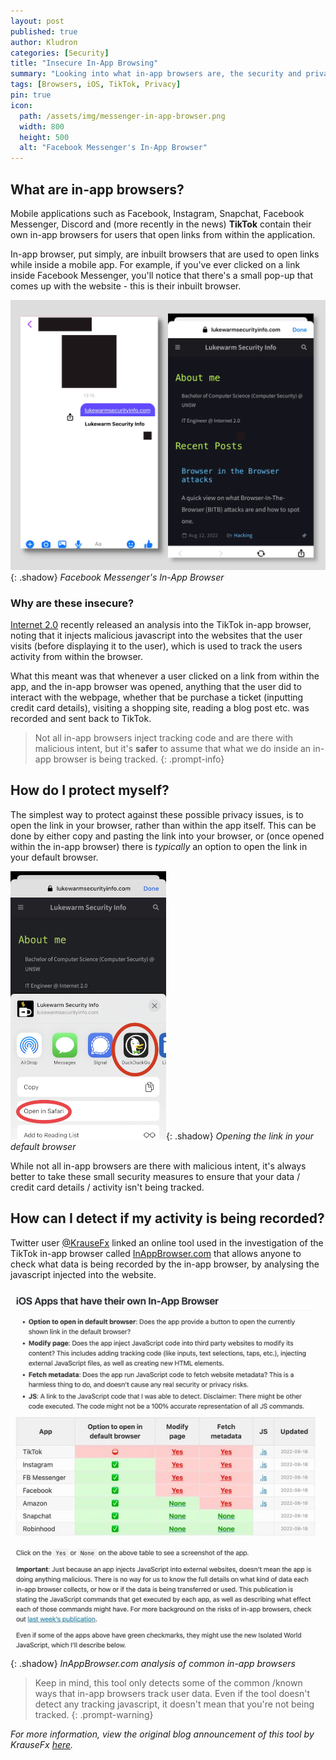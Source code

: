 ```yaml
---
layout: post
published: true
author: Kludron
categories: [Security]
title: "Insecure In-App Browsing"
summary: "Looking into what in-app browsers are, the security and privacy concerns around them, and how to protect yourself."
tags: [Browsers, iOS, TikTok, Privacy]
pin: true
icon:
  path: /assets/img/messenger-in-app-browser.png
  width: 800
  height: 500
  alt: "Facebook Messenger's In-App Browser" 
---
```


## What are in-app browsers?

Mobile applications such as Facebook, Instagram, Snapchat, Facebook Messenger, Discord and (more recently in the news) **TikTok** contain their own in-app browsers for users that
open links from within the application.

In-app browser, put simply, are inbuilt browsers that are used to open links while inside a mobile app. For example, if you've ever clicked on a link
inside Facebook Messenger, you'll notice that there's a small pop-up that comes up with the website - this is their inbuilt browser.

![Facebook Messenger In-App Browser](/assets/img/messenger-in-app-browser.png){: .shadow}
_Facebook Messenger's In-App Browser_

### Why are these insecure?
 
[Internet 2.0](https://internet2-0.com/whitepaper/tiktok-inapp-browsers/) recently released an analysis into the TikTok in-app browser, noting that
it injects malicious javascript into the websites that the user visits (before displaying it to the user), which is used to track the users activity
from within the browser.

What this meant was that whenever a user clicked on a link from within the app, and the in-app browser was opened, anything that the user did to 
interact with the webpage, whether that be purchase a ticket (inputting credit card details), visiting a shopping site, reading a blog post etc. was
recorded and sent back to TikTok.

> Not all in-app browsers inject tracking code and are there with malicious intent, but it's **safer** to assume that what we do inside an in-app
browser is being tracked.
{: .prompt-info}

## How do I protect myself?

The simplest way to protect against these possible privacy issues, is to open the link in your browser, rather than within the app itself.
This can be done by either copy and pasting the link into your browser, or (once opened within the in-app browser) there is *typically* an option to
open the link in your default browser.

![Opening link in browser](/assets/img/messenger-open-in-safari.png){: .shadow}
_Opening the link in your default browser_

While not all in-app browsers are there with malicious intent, it's always better to take these small security
measures to ensure that your data / credit card details / activity isn't being tracked.

## How can I detect if my activity is being recorded?

Twitter user [@KrauseFx](https://twitter.com/KrauseFx/status/1560372215048175617) linked an online tool used in the
investigation of the TikTok in-app browser called [InAppBrowser.com](https://inappbrowser.com/) that allows anyone
to check what data is being recorded by the in-app browser, by analysing the javascript injected into the website.

![iOS in-app browsers analysis](/assets/img/inappbrowser-analysis.png){: .shadow}
_InAppBrowser.com analysis of common in-app browsers_

> Keep in mind, this tool only detects some of the common /known ways that in-app browsers track user data. Even if
the tool doesn't detect any tracking javascript, it doesn't mean that you're not being tracked.
{: .prompt-warning}

*For more information, view the original blog announcement of this tool by KrauseFx [here](https://krausefx.com/blog/announcing-inappbrowsercom-see-what-javascript-commands-get-executed-in-an-in-app-browser).*

